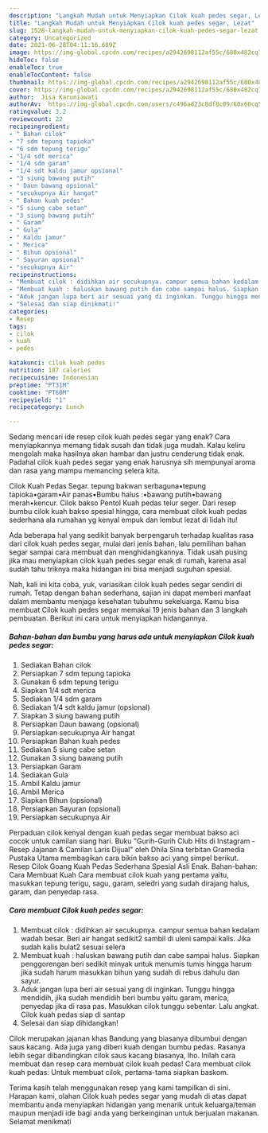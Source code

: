 ```yaml
---
description: "Langkah Mudah untuk Menyiapkan Cilok kuah pedes segar, Lezat"
title: "Langkah Mudah untuk Menyiapkan Cilok kuah pedes segar, Lezat"
slug: 1528-langkah-mudah-untuk-menyiapkan-cilok-kuah-pedes-segar-lezat
category: Uncategorized
date: 2021-06-28T04:11:16.689Z
image: https://img-global.cpcdn.com/recipes/a2942698112af55c/680x482cq70/cilok-kuah-pedes-segar-foto-resep-utama.jpg
hideToc: false
enableToc: true
enableTocContent: false
thumbnail: https://img-global.cpcdn.com/recipes/a2942698112af55c/680x482cq70/cilok-kuah-pedes-segar-foto-resep-utama.jpg
cover: https://img-global.cpcdn.com/recipes/a2942698112af55c/680x482cq70/cilok-kuah-pedes-segar-foto-resep-utama.jpg
author:  Jisa Karuniawati
authorAv:  https://img-global.cpcdn.com/users/c496ad23c8df8c09/60x60cq50/avatar.jpg
ratingvalue: 3.2
reviewcount: 22
recipeingredient:
- " Bahan cilok"
- "7 sdm tepung tapioka"
- "6 sdm tepung terigu"
- "1/4 sdt merica"
- "1/4 sdm garam"
- "1/4 sdt kaldu jamur opsional"
- "3 siung bawang putih"
- " Daun bawang opsional"
- "secukupnya Air hangat"
- " Bahan kuah pedes"
- "5 siung cabe setan"
- "3 siung bawang putih"
- " Garam"
- " Gula"
- " Kaldu jamur"
- " Merica"
- " Bihun opsional"
- " Sayuran opsional"
- "secukupnya Air"
recipeinstructions:
- "Membuat cilok : didihkan air secukupnya. campur semua bahan kedalam wadah besar. Beri air hangat sedikit2 sambil di uleni sampai kalis. Jika sudah kalis bulat2 sesuai selera"
- "Membuat kuah : haluskan bawang putih dan cabe sampai halus. Siapkan penggorengan beri sedikit minyak untuk menumis tumis hingga harum jika sudah harum masukkan bihun yang sudah di rebus dahulu dan sayur."
- "Aduk jangan lupa beri air sesuai yang di inginkan. Tunggu hingga mendidih, jika sudah mendidih beri bumbu yaitu garam, merica, penyedap jika di rasa pas. Masukkan cilok tunggu sebentar. Lalu angkat. Cilok kuah pedas siap di santap"
- "Selesai dan siap dinikmati!"
categories:
- Resep
tags:
- cilok
- kuah
- pedes

katakunci: cilok kuah pedes 
nutrition: 187 calories
recipecuisine: Indonesian
preptime: "PT31M"
cooktime: "PT60M"
recipeyield: "1"
recipecategory: Lunch

---
```



Sedang mencari ide resep cilok kuah pedes segar yang enak? Cara menyiapkannya memang tidak susah dan tidak juga mudah. Kalau keliru mengolah maka hasilnya akan hambar dan justru cenderung tidak enak. Padahal cilok kuah pedes segar yang enak harusnya sih mempunyai aroma dan rasa yang mampu memancing selera kita.


Cilok Kuah Pedas Segar. tepung bakwan serbaguna•tepung tapioka•garam•Air panas•Bumbu halus :•bawang putih•bawang merah•kencur. Cilok bakso Pentol Kuah pedas telur seger. Dari resep bumbu cilok kuah bakso spesial hingga, cara membuat cilok kuah pedas sederhana ala rumahan yg kenyal empuk dan lembut lezat di lidah itu!

Ada beberapa hal yang sedikit banyak berpengaruh terhadap kualitas rasa dari cilok kuah pedes segar, mulai dari jenis bahan, lalu pemilihan bahan segar sampai cara membuat dan menghidangkannya. Tidak usah pusing jika mau menyiapkan cilok kuah pedes segar enak di rumah, karena asal sudah tahu triknya maka hidangan ini bisa menjadi suguhan spesial.


Nah, kali ini kita coba, yuk, variasikan cilok kuah pedes segar sendiri di rumah. Tetap dengan bahan sederhana, sajian ini dapat memberi manfaat dalam membantu menjaga kesehatan tubuhmu sekeluarga. Kamu bisa membuat Cilok kuah pedes segar memakai 19 jenis bahan dan 3 langkah pembuatan. Berikut ini cara untuk menyiapkan hidangannya.

<!--inarticleads1-->

##### Bahan-bahan dan bumbu yang harus ada untuk menyiapkan Cilok kuah pedes segar:

1. Sediakan  Bahan cilok
1. Persiapkan 7 sdm tepung tapioka
1. Gunakan 6 sdm tepung terigu
1. Siapkan 1/4 sdt merica
1. Sediakan 1/4 sdm garam
1. Sediakan 1/4 sdt kaldu jamur (opsional)
1. Siapkan 3 siung bawang putih
1. Persiapkan  Daun bawang (opsional)
1. Persiapkan secukupnya Air hangat
1. Persiapkan  Bahan kuah pedes
1. Sediakan 5 siung cabe setan
1. Gunakan 3 siung bawang putih
1. Persiapkan  Garam
1. Sediakan  Gula
1. Ambil  Kaldu jamur
1. Ambil  Merica
1. Siapkan  Bihun (opsional)
1. Persiapkan  Sayuran (opsional)
1. Persiapkan secukupnya Air


Perpaduan cilok kenyal dengan kuah pedas segar membuat bakso aci cocok untuk camilan siang hari. Buku &#34;Gurih-Gurih Club Hits di Instagram - Resep Jajanan &amp; Camilan Laris Dijual&#34; oleh Dhila Sina terbitan Gramedia Pustaka Utama membagikan cara bikin bakso aci yang simpel berikut. Resep Cilok Goang Kuah Pedas Sederhana Spesial Asli Enak. Bahan-bahan: Cara Membuat Kuah Cara membuat cilok kuah yang pertama yaitu, masukkan tepung terigu, sagu, garam, seledri yang sudah dirajang halus, garam, dan penyedap rasa. 

<!--inarticleads2-->

##### Cara membuat Cilok kuah pedes segar:

1. Membuat cilok : didihkan air secukupnya. campur semua bahan kedalam wadah besar. Beri air hangat sedikit2 sambil di uleni sampai kalis. Jika sudah kalis bulat2 sesuai selera
1. Membuat kuah : haluskan bawang putih dan cabe sampai halus. Siapkan penggorengan beri sedikit minyak untuk menumis tumis hingga harum jika sudah harum masukkan bihun yang sudah di rebus dahulu dan sayur.
1. Aduk jangan lupa beri air sesuai yang di inginkan. Tunggu hingga mendidih, jika sudah mendidih beri bumbu yaitu garam, merica, penyedap jika di rasa pas. Masukkan cilok tunggu sebentar. Lalu angkat. Cilok kuah pedas siap di santap
1. Selesai dan siap dihidangkan!

Cilok merupakan jajanan khas Bandung yang biasanya dibumbui dengan saus kacang. Ada juga yang diberi kuah dengan bumbu pedas. Rasanya lebih segar dibandingkan cilok saus kacang biasanya, lho. Inilah cara membuat dan resep cara membuat cilok kuah pedas! Cara membuat cilok kuah pedas: Untuk membuat cilok, pertama-tama siapkan baskom. 

Terima kasih telah menggunakan resep yang kami tampilkan di sini. Harapan kami, olahan Cilok kuah pedes segar yang mudah di atas dapat membantu anda menyiapkan hidangan yang menarik untuk keluarga/teman maupun menjadi ide bagi anda yang berkeinginan untuk berjualan makanan. Selamat menikmati
